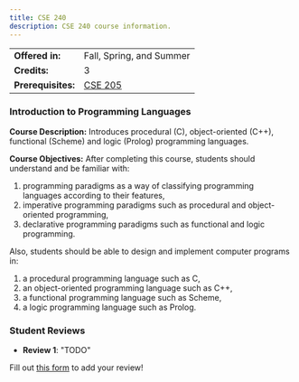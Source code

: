 ```yaml
---
title: CSE 240
description: CSE 240 course information.
---
```


|  |  |
|-----------|---------|
| **Offered in:** | Fall, Spring, and Summer |
| **Credits:** | 3 |
| **Prerequisites:** | [CSE 205](/guides/courses/cse-205) |


### Introduction to Programming Languages

**Course Description:** Introduces procedural (C), object-oriented (C++), functional (Scheme) and logic (Prolog) programming
languages.

**Course Objectives:** After completing this course, students should understand and be familiar with:
1. programming paradigms as a way of classifying programming languages according to their features,
2. imperative programming paradigms such as procedural and object-oriented programming,
3. declarative programming paradigms such as functional and logic programming.

Also, students should be able to design and implement computer programs in:
1. a procedural programming language such as C,
2. an object-oriented programming language such as C++,
3. a functional programming language such as Scheme,
4. a logic programming language such as Prolog.


<!-- ### Grade Curve -->

### Student Reviews

- **Review 1**: "TODO"

Fill out [this form](https://forms.gle/1234567890) to add your review!